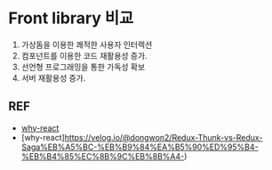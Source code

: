 # Front library 비교

1. 가상돔을 이용한 쾌적한 사용자 인터렉션
2. 컴포넌트를 이용한 코드 재활용성 증가.
3. 선언형 프로그래밍을 통한 가독성 확보
4. 서버 재활용성 증가.





## REF
- [why-react](https://velog.io/@wooder2050/%EB%A6%AC%EC%95%A1%ED%8A%B8React%EB%8A%94-%EC%99%9C-%EC%93%B0%EB%8A%94-%EA%B1%B4%EB%8D%B0)
- [why-react]https://velog.io/@dongwon2/Redux-Thunk-vs-Redux-Saga%EB%A5%BC-%EB%B9%84%EA%B5%90%ED%95%B4-%EB%B4%85%EC%8B%9C%EB%8B%A4-)